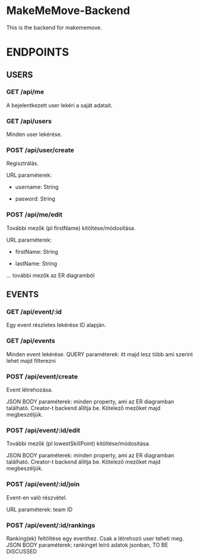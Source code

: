 # MakeMeMove-Backend

This is the backend for makememove.

# ENDPOINTS

## USERS

### GET /api/me

A bejelentkezett user lekéri a saját adatait.

  

### GET /api/users

Minden user lekérése.

  

### POST /api/user/create

Regisztrálás.

URL paraméterek:

* username: String

* pasword: String

  

### POST /api/me/edit

További mezők (pl firstName) kitöltése/módosítása.

URL paraméterek:

* firstName: String

* lastName: String

… további mezők az ER diagramból


## EVENTS

### GET /api/event/:id

Egy event részletes lekérése ID alapján.

  

### GET /api/events

Minden event lekérése.
QUERY paraméterek: itt majd lesz több ami szerint lehet majd filterezni
  

### POST /api/event/create

Event létrehozása.

JSON BODY paraméterek: minden property, ami az ER diagramban található. Creator-t backend állítja be. Kötelező mezőket majd megbeszéljük. 

### POST /api/event/:id/edit

További mezők (pl lowestSkillPoint) kitöltése/módosítása.

JSON BODY paraméterek: minden property, ami az ER diagramban található. Creator-t backend állítja be. Kötelező mezőket majd megbeszéljük. 

### POST /api/event/:id/join

Event-en való részvétel.

URL paraméterek: team ID

### POST /api/event/:id/rankings
Ranking(ek) feltöltése egy eventhez. Csak a létrehozó user teheti meg.
JSON BODY paraméterek: rankinget leíró adatok jsonban, TO BE DISCUSSED
